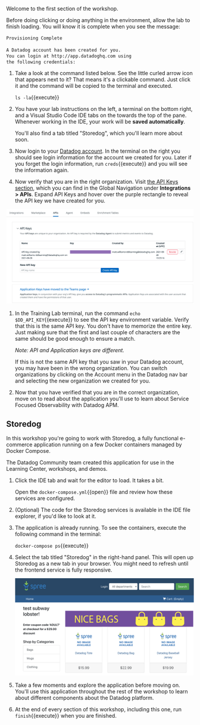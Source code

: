 Welcome to the first section of the workshop.

Before doing clicking or doing anything in the environment, allow the lab to finish loading. You will know it is complete when you see the message:

```
Provisioning Complete

A Datadog account has been created for you. 
You can login at http://app.datadoghq.com using
the following credentials:
```

1. Take a look at the command listed below. See the little curled arrow icon that appears next to it? That means it's a clickable command. Just click it and the command will be copied to the terminal and executed.

    `ls -la`{{execute}}

1. You have your lab instructions on the left, a terminal on the bottom right, and a Visual Studio Code IDE tabs on the towards the top of the pane. Whenever working in the IDE, your work will be **saved automatically**.

    You'll also find a tab titled "Storedog", which you'll learn more about soon.

1. Now login to your <a href="https://app.datadoghq.com" target="_datadog">Datadog account</a>. In the terminal on the right you should see login information for the account we created for you. Later if you forget the login information, run `creds`{{execute}} and you will see the information again.

1. Now verify that you are in the right organization. Visit <a href="https://app.datadoghq.com/account/settings#api" target="_datadog">the API Keys section</a>, which you can find in the Global Navigation under **Integrations > APIs**. Expand API Keys and hover over the purple rectangle to reveal the API key we have created for you.

![API Key in the Datadog App](./assets/api_key_in_datadog.png)

1. In the Training Lab terminal, run the command `echo $DD_API_KEY`{{execute}} to see the API key environment variable. Verify that this is the same API key. You don't have to memorize the entire key. Just making sure that the first and last couple of characters are the same should be good enough to ensure a match.  

    _Note: API and Application keys are different._

    If this is not the same API key that you saw in your Datadog account, you may have been in the wrong organization. You can switch organizations by clicking on the Account menu in the Datadog nav bar and selecting the new organization we created for you.

1. Now that you have verified that you are in the correct organization, move on to read about the application you'll use to learn about Service Focused Observability with Datadog APM.

## Storedog

In this workshop you're going to work with Storedog, a fully functional e-commerce application running on a few Docker containers managed by Docker Compose.

The Datadog Community team created this application for use in the Learning Center, workshops, and demos.

1. Click the IDE tab and wait for the editor to load. It takes a bit.

    Open the `docker-compose.yml`{{open}} file and review how these services are configured. 

2. (Optional) The code for the Storedog services is available in the IDE file explorer, if you'd like to look at it.

2. The application is already running. To see the containers, execute the following command in the terminal:

    `docker-compose ps`{{execute}}

3. Select the tab titled "Storedog" in the right-hand panel. This will open up Storedog as a new tab in your browser. You might need to refresh until the frontend service is fully responsive.

    ![Storedog homepage](./assets/storedog_screenshot.png)

4. Take a few moments and explore the application before moving on. You'll use this application throughout the rest of the workshop to learn about different components about the Datadog platform.

5. At the end of every section of this workshop, including this one, run `finish`{{execute}} when you are finished. 

